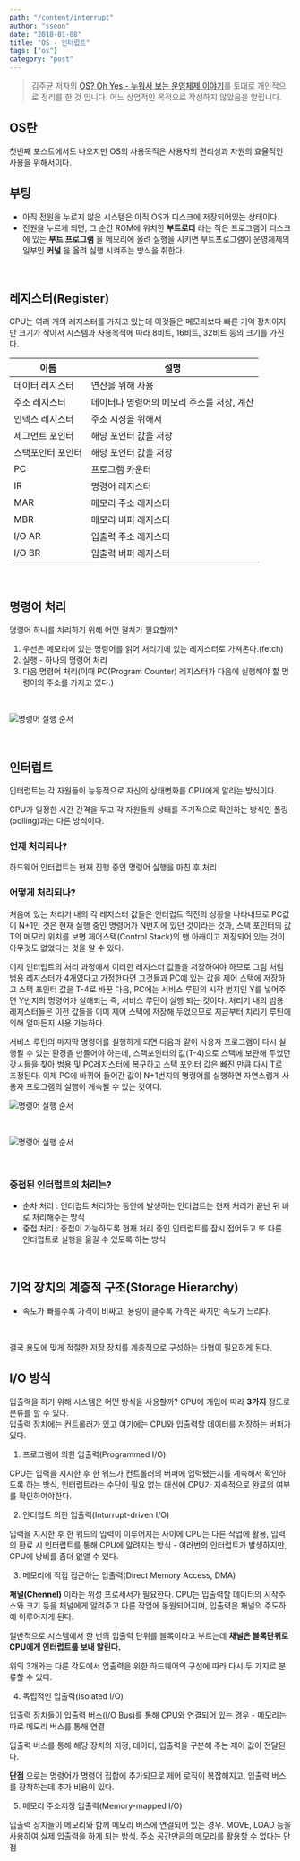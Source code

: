 ```yaml
---
path: "/content/interrupt"
author: "sseon"
date: "2018-01-08"
title: "OS - 인터럽트"
tags: ["os"]
category: "post"
---
```


> 김주균 저자의  [OS? Oh Yes - 누워서 보는 운영체제 이야기](http://www.aladin.co.kr/shop/wproduct.aspx?ItemId=30281937)를 토대로 개인적으로 정리를 한 것 입니다. 어느 상업적인 목적으로 작성하지 않았음을 알립니다.

## **OS란**

첫번째 포스트에서도 나오지만 OS의 사용목적은 사용자의 편리성과 자원의 효율적인 사용을 위해서이다.
<br/>

## 부팅

- 아직 전원을 누르지 않은 시스템은 아직 OS가 디스크에 저장되어있는 상태이다.
- 전원을 누르게 되면, 그 순간 ROM에 위치한 **부트로더** 라는 작은 프로그램이 디스크에 있는 **부트 프로그램** 을 메모리에 올려 실행을 시키면 부트프로그램이 운영체제의 일부인 **커널** 을 올려 실행 시켜주는 방식을 취한다.

<br/>

## 레지스터(Register)

CPU는 여러 개의 레지스터를 가지고 있는데 이것들은 메모리보다 빠른 기억 장치이지만 크기가 작아서 시스템과 사용목적에 따라 8비트, 16비트, 32비트 등의 크기를 가진다.
<br/>

|이름|설명|
|-|-|
|데이터 레지스터|연산을 위해 사용|
|주소 레지스터|데이터나 명령어의 메모리 주소를 저장, 계산|
|인덱스 레지스터|주소 지정을 위해서|
|세그먼트 포인터|해당 포인터 값을 저장|
|스택포인터 포인터|해당 포인터 값을 저장|
|PC|프로그램 카운터|
|IR|명령어 레지스터|
|MAR|메모리 주소 레지스터|
|MBR|메모리 버퍼 레지스터|
|I/O AR|입출력 주소 레지스터|
|I/O BR|입출력 버퍼 레지스터|

<br/>

## 명령어 처리

명령어 하나를 처리하기 위해 어떤 절차가 필요할까?<br/>

1. 우선은 메모리에 있는 명령어를 읽어 처리기에 있는 레지스터로 가져온다.(fetch)
2. 실행 - 하나의 명령어 처리
3. 다음 명령어 처리(이때 PC(Program Counter) 레지스터가 다음에 실행해야 할 명령어의 주소를 가지고 있다.)
<br/>

![명령어 실행 순서](https://github.com/SeonHyungJo/SeonHyungJo.github.io/blob/master/assets/img/interupt1.JPG?raw=true)

<br/>

## 인터럽트

인터럽트는 각 자원들이 능동적으로 자신의 상태변화를 CPU에게 알리는 방식이다.
<br/>

CPU가 일정한 시간 간격을 두고 각 자원들의 상태를 주기적으로 확인하는 방식인 폴링(polling)과는 다른 방식이다.
<br/>

### 언제 처리되나?

하드웨어 인터럽트는 현재 진행 중인 명령어 실행을 마친 후 처리
<br/>

### 어떻게 처리되나?

처음에 있는 처리기 내의 각 레지스터 값들은 인터럽트 직전의 상황을 나타내므로 PC값이 N+1인 것은 현재 실행 중인 명령어가 N번지에 있던 것이라는 것과, 스택 포인터의 값 T의 메모리 위치를 보면 제어스택(Control Stack)의 맨 아래이고 저장되어 있는 것이 아무것도 없었다는 것을 알 수 있다.
<br/>

이제 인터럽트의 처리 과정에서 이러한 레지스터 값들을 저장하여야 하므로 그림 처럼 범용 레지스터가 4개였다고 가정한다면 그것들과 PC에 있는 값을 제어 스택에 저장하고 스택 포인터 값을 T-4로 바꾼 다음, PC에는 서비스 루틴의 시작 번지인 Y를 넣어주면 Y번지의 명령어가 실해되는 즉, 서비스 루틴이 실행 되는 것이다. 처리기 내의 범용 레지스터들은 이전 값들을 이미 제어 스택에 저장해 두었으므로 지금부터 치리기 루틴에 의해 얼마든지 사용 가능하다.
<br/>

서비스 루틴의 마지막 명령어를 실행하게 되면 다음과 같이 사용자 프로그램이 다시 실행될 수 있는 환경을 만들어야 하는데, 스택포인터의 값(T-4)으로 스택에 보관해 두었던 갖ㅅ들을 찾아 범용 및 PC레지스터에 복구하고 스택 포인터 값은 빠진 만큼 다시 T로 조정된다. 이제 PC에 바뀌어 들어간 값이 N+1번지의 명령어를 실행하면 자연스럽게 사용자 프로그램의 실행이 계속될 수 있는 것이다.
<br/>

![명령어 실행 순서](https://github.com/SeonHyungJo/SeonHyungJo.github.io/blob/master/assets/img/interupt2.JPG?raw=true)

<br/>

![명령어 실행 순서](https://github.com/SeonHyungJo/SeonHyungJo.github.io/blob/master/assets/img/interupt3.JPG?raw=true)

<br/>

### 중첩된 인터럽트의 처리는?

- 순차 처리 : 언터럽트 처리하는 동안에 발생하는 인터럽트는 현재 처리가 끝난 뒤 바로 처리해주는 방식
- 중첩 처리 : 중첩이 가능하도록 현재 처리 중인 인터럽트를 잠시 접어두고 또 다른 인터럽트로 실행을 옮길 수 있도록 하는 방식

<br/>

## 기억 장치의 계층적 구조(Storage Hierarchy)

- 속도가 빠를수록 가격이 비싸고, 용량이 클수록 가격은 싸지만 속도가 느리다.
<br/>

결국 용도에 맞게 적절한 저장 장치를 계층적으로 구성하는 타협이 필요하게 된다.
<br/>

## I/O 방식

입출력을 하기 위해 시스템은 어떤 방식을 사용할까? CPU에 개입에 따라 **3가지** 정도로 분류를 할 수 있다.
<br/>
입출력 장치에는 컨트롤러가 있고 여기에는 CPU와 입출력할 데이터를 저장하는 버퍼가 있다.

1. 프로그램에 의한 입출력(Programmed I/O)

CPU는 입력을 지시한 후 한 워드가 컨트롤러의 버퍼에 입력됐는지를 계속해서 확인하도록 하는 방식, 인터럽트라는 수단이 필요 없는 대신에 CPU가 지속적으로 완료의 여부를 확인하여야한다.

2. 인터럽트 의한 입출력(Inturrupt-driven I/O)

입력을 지시한 후 한 워드의 입력이 이루어지는 사이에 CPU는 다른 작업에 활용, 입력의 환료 시 인터럽트를 통해 CPU에 알려지는 방식 - 여러번의 인터럽트가 발생하지만, CPU에 낭비를 좀더 없앨 수 있다.

3. 메모리에 직접 접근하는 입출력(Direct Memory Access, DMA)

**채널(Chennel)** 이라는 위성 프로세서가 필요한다. CPU는 입출력할 데이터의 시작주소와 크기 등을 채널에게 알려주고 다른 작업에 동원되어지며, 입출력은 채널의 주도하에 이루어지게 된다.
<br/>

일반적으로 시스템에서 한 번의 입출력 단위를 블록이라고 부르는데 **채널은 블록단위로 CPU에게 인터럽트를 보내 알린다.**
<br/>

위의 3개와는 다른 각도에서 입출력을 위한 하드웨어의 구성에 따라 다시 두 가지로 분류할 수 있다.

4. 독립적인 입출력(Isolated I/O)

입출력 장치들이 입출력 버스(I/O Bus)를 통해 CPU와 연결되어 있는 경우 - 메모리는 따로 메모리 버스를 통해 연결
<br/>

입출력 버스를 통해 해당 장치의 지정, 데이터, 입출력을 구분해 주는 제어 값이 전달된다.
<br/>

**단점** 으로는 명령어가 명령어 집합에 추가되므로 제어 로직이 복잡해지고, 입출력 버스를 장착하는데 추가 비용이 있다.

5. 메모리 주소지정 입출력(Memory-mapped I/O)

입출력 장치들이 메모리와 함께 메모리 버스에 연결되어 있는 경우. MOVE, LOAD 등을 사용하여 실제 입출력을 하게 되는 방식. 주소 공간만큼의 메모리를 활용할 수 없다는 단점
